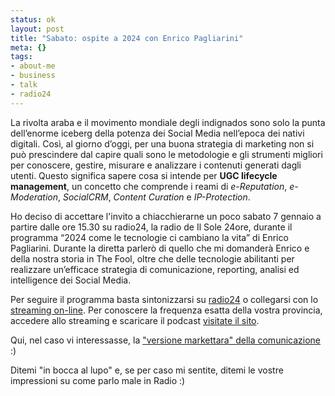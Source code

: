 ```yaml
--- 
status: ok
layout: post
title: "Sabato: ospite a 2024 con Enrico Pagliarini"
meta: {}
tags: 
- about-me
- business
- talk
- radio24
---
```

La rivolta araba e il movimento mondiale degli indignados sono solo la punta dell’enorme iceberg della potenza dei Social Media nell’epoca dei nativi digitali. Così, al giorno d’oggi, per una buona strategia di marketing non si può prescindere dal capire quali sono le metodologie e gli strumenti migliori per conoscere, gestire, misurare e analizzare i contenuti generati dagli utenti. Questo significa sapere cosa si intende per **UGC lifecycle management**, un concetto che comprende i reami di *e-Reputation*, *e-Moderation*, *SocialCRM*, *Content Curation* e *IP-Protection*.  
  
Ho deciso di accettare l'invito a chiacchierarne un poco sabato 7 gennaio a partire dalle ore 15.30 su radio24, la radio de Il Sole 24ore, durante il programma “2024 come le tecnologie ci cambiano la vita” di Enrico Pagliarini. Durante la diretta parlerò di quello che mi domanderà Enrico e della nostra storia in The Fool, oltre che delle tecnologie abilitanti per realizzare un’efficace strategia di comunicazione, reporting, analisi ed intelligence dei Social Media.  
  
Per seguire il programma basta sintonizzarsi su [radio24][2] o collegarsi con lo [streaming on-line][2]. Per conoscere la frequenza esatta della vostra provincia, accedere allo streaming e scaricare il podcast [visitate il sito][2].
  
Qui, nel caso vi interessasse, la ["versione markettara" della comunicazione][1] :)  
  
Ditemi "in bocca al lupo" e, se per caso mi sentite, ditemi le vostre impressioni su come parlo male in Radio :)

[1]: http://www.thefool.it/2012/01/05/7-gennaio-ore-15-30-su-radio24-matteo-flora-parla-di-socialcrm/
[2]: http://www.radio24.ilsole24ore.com